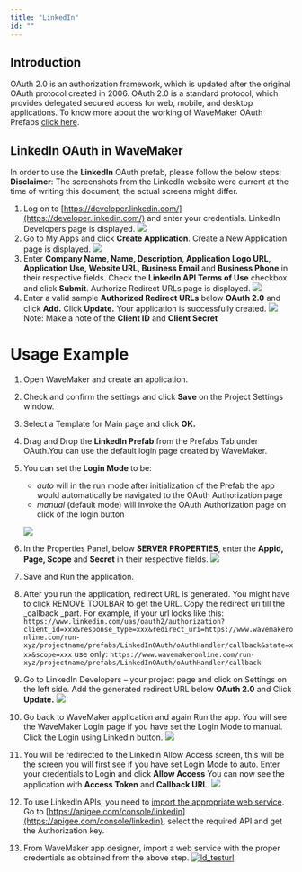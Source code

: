 ```yaml
---
title: "LinkedIn"
id: ""
---
```


## Introduction

OAuth 2.0 is an authorization framework, which is updated after the original OAuth protocol created in 2006. OAuth 2.0 is a standard protocol, which provides delegated secured access for web, mobile, and desktop applications. To know more about the working of WaveMaker OAuth Prefabs [click here](/learn/app-development/widgets/prefab/oauth-prefabs/).

## LinkedIn OAuth in WaveMaker

In order to use the **LinkedIn** OAuth prefab, please follow the below steps: **Disclaimer**: The screenshots from the LinkedIn website were current at the time of writing this document, the actual screens might differ.

1. Log on to [https://developer.linkedin.com/](https://developer.linkedin.com/) and enter your credentials. LinkedIn Developers page is displayed. [![](/learn/assets/ld_homepage.png)](/learn/assets/ld_homepage.png)
2. Go to My Apps and click **Create Application**. Create a New Application page is displayed. [![](/learn/assets/ld_createapp1.png)](/learn/assets/ld_createapp1.png)
3. Enter **Company Name, Name, Description, Application Logo URL, Application Use, Website URL, Business Email** and **Business Phone** in their respective fields. Check the **LinkedIn API Terms of Use** checkbox and click **Submit**. Authorize Redirect URLs page is displayed. [![](/learn/assets/ld_sampleurl.png)](/learn/assets/ld_sampleurl.png)
4. Enter a valid sample **Authorized Redirect URLs** below **OAuth 2.0** and click **Add.** Click **Update.** Your application is successfully created. [![](/learn/assets/ld_success1..png)](/learn/assets/ld_success1..png) Note: Make a note of the **Client ID** and **Client Secret**

# Usage Example

1. Open WaveMaker and create an application.
2. Check and confirm the settings and click **Save** on the Project Settings window.
3. Select a Template for Main page and click **OK.**
4. Drag and Drop the **LinkedIn Prefab** from the Prefabs Tab under OAuth.You can use the default login page created by WaveMaker.
5. You can set the **Login Mode** to be:
    
    - _auto_ will in the run mode after initialization of the Prefab the app would automatically be navigated to the OAuth Authorization page
    - _manual_ (default mode) will invoke the OAuth Authorization page on click of the login button
    
    [![](/learn/assets/linkedin_design1.png)](/learn/assets/linkedin_design1.png)
6. In the Properties Panel, below **SERVER PROPERTIES**, enter the **Appid, Page, Scope** and **Secret** in their respective fields. [![](/learn/assets/linkedin_props1.png)](/learn/assets/linkedin_props1.png)
7. Save and Run the application.
8. After you run the application, redirect URL is generated. You might have to click REMOVE TOOLBAR to get the URL. Copy the redirect uri till the _callback _part. For example, if your url looks like this: `https://www.linkedin.com/uas/oauth2/authorization?client_id=xxx&response_type=xxx&redirect_uri=https://www.wavemakeronline.com/run-xyz/projectname/prefabs/LinkedInOAuth/oAuthHandler/callback&state=xxx&scope=xxx` use only: `https://www.wavemakeronline.com/run-xyz/projectname/prefabs/LinkedInOAuth/oAuthHandler/callback`
9. Go to LinkedIn Developers – your project page and click on Settings on the left side. Add the generated redirect URL below **OAuth 2.0** and Click **Update.** [![](/learn/assets/ld_Settings.png)](/learn/assets/ld_Settings.png)
10. Go back to WaveMaker application and again Run the app. You will see the WaveMaker Login page if you have set the Login Mode to manual. Click the Login using Linkedin button. [![](/learn/assets/linkedin_run_manual.png)](/learn/assets/linkedin_run_manual.png)
11. You will be redirected to the LinkedIn Allow Access screen, this will be the screen you will first see if you have set Login Mode to auto. Enter your credentials to Login and click **Allow Access** You can now see the application with **Access Token** and **Callback URL**. [![](/learn/assets/ld_run_auto.png)](/learn/assets/ld_run_auto.png)
12. To use LinkedIn APIs, you need to [import the appropriate web service](/learn/services/web-services/web-services/). Go to [https://apigee.com/console/linkedin](https://apigee.com/console/linkedin), select the required API and get the Authorization key.
13. From WaveMaker app designer, import a web service with the proper credentials as obtained from the above step. [![ld_testurl](/learn/assets/ld_testurl.png)](/learn/assets/ld_testurl.png)


